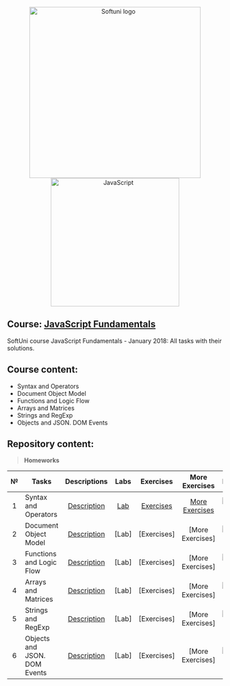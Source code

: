 <p align="center">
	<a href="https://softuni.bg/"><img src="https://www.jobs.bg/assets/logo/2017-09-01/b_6e048c01c340d967f2a6e540e9825d46.png" alt="Softuni logo" width="400" align="center"></a>
	<a href="https://www.javascript.com/"><img src="https://upload.wikimedia.org/wikipedia/commons/thumb/9/99/Unofficial_JavaScript_logo_2.svg/512px-Unofficial_JavaScript_logo_2.svg.png" alt="JavaScript" width="300" align="center"></a>
<p>

## Course: [JavaScript Fundamentals](https://softuni.bg/trainings/2247/js-fundamentals-january-2019)
SoftUni course JavaScript Fundamentals - January 2018: All tasks with their solutions.

## Course content:
- Syntax and Operators
- Document Object Model
- Functions and Logic Flow
- Arrays and Matrices
- Strings and RegExp
- Objects and JSON. DOM Events

## Repository content:

> **Homeworks**

№   |Tasks							|Descriptions																							| Labs																													| Exercises																													|More Exercises	 																														|Progress																													
:--:|-------------------------------|:-----------------------------------------------------------------------------------------------------:|:---------------------------------------------------------------------------------------------------------------------:|:-------------------------------------------------------------------------------------------------------------------------:|:-------------------------------------------------------------------------------------------------------------------------------------:|:-------------:
1	|Syntax and Operators			|[Description](https://github.com/dobroslav-atanasov/JavaScript-Fundamentals/tree/master/Resources)		|[Lab](https://github.com/dobroslav-atanasov/JavaScript-Fundamentals/tree/master/01.SyntaxAndOperators-Lab)				|[Exercises](https://github.com/dobroslav-atanasov/JavaScript-Fundamentals/tree/master/02.SyntaxAndOperators-Exercises)		|[More Exercises](https://github.com/dobroslav-atanasov/JavaScript-Fundamentals/tree/master/03.SyntaxAndOperators-MoreExercises)		|![Progress](http://progressed.io/bar/95)
2	|Document Object Model			|[Description](https://github.com/dobroslav-atanasov/JavaScript-Fundamentals/tree/master/Resources)		|[Lab]																											 		|[Exercises]																												|[More Exercises]																														|![Progress](http://progressed.io/bar/0)
3	|Functions and Logic Flow		|[Description](https://github.com/dobroslav-atanasov/JavaScript-Fundamentals/tree/master/Resources)		|[Lab]																											 		|[Exercises]																												|[More Exercises]																														|![Progress](http://progressed.io/bar/0)
4	|Arrays and Matrices			|[Description](https://github.com/dobroslav-atanasov/JavaScript-Fundamentals/tree/master/Resources)		|[Lab]																											 		|[Exercises]																												|[More Exercises]																														|![Progress](http://progressed.io/bar/0)
5	|Strings and RegExp				|[Description](https://github.com/dobroslav-atanasov/JavaScript-Fundamentals/tree/master/Resources)		|[Lab]																											 		|[Exercises]																												|[More Exercises]																														|![Progress](http://progressed.io/bar/0)
6	|Objects and JSON. DOM Events	|[Description](https://github.com/dobroslav-atanasov/JavaScript-Fundamentals/tree/master/Resources)		|[Lab]																											 		|[Exercises]																												|[More Exercises]																														|![Progress](http://progressed.io/bar/0)
